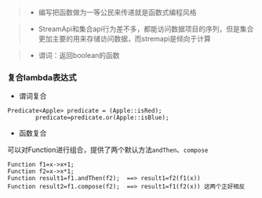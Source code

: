 >- 编写把函数做为一等公民来传递就是函数式编程风格

>- StreamApi和集合api行为差不多，都能访问数据项目的序列，但是集合更加主要的用来存储访问数据，而stremapi是倾向于计算

>- 谓词：返回boolean的函数

### 复合lambda表达式
- 谓词复合
```
Predicate<Apple> predicate = (Apple::isRed);
        predicate=predicate.or(Apple::isBlue);

```

- 函数复合

可以对Function进行组合，提供了两个默认方法`andThen`、`compose`
```
Function f1=x->x+1;
Function f2=x->x*1;
Function result1=f1.andThen(f2);  ==> result1=f2(f1(x))
Function result2=f1.compose(f2);  ==> result1=f1(f2(x)) 这两个正好相反

```
